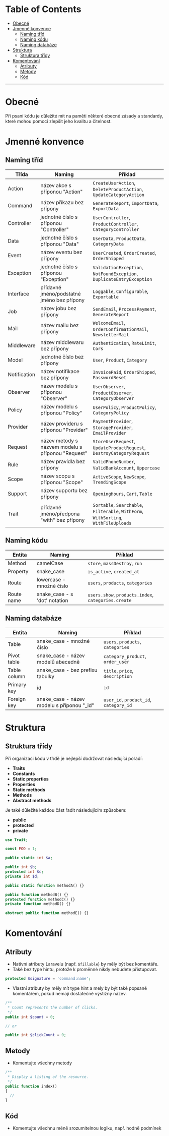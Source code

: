 # Table of Contents

- [Obecné](#obecné)
- [Jmenné konvence](#jmenné-konvence)
  - [Naming tříd](#naming-tříd)
  - [Naming kódu](#naming-kódu)
  - [Naming databáze](#naming-databáze)
- [Struktura](#struktura)
  - [Struktura třídy](#struktura-třídy)
- [Komentování](#komentování)
  - [Atributy](#atributy)
  - [Metody](#metody)
  - [Kód](#kód)

---

# Obecné

Při psaní kódu je důležité mít na paměti některé obecné zásady a standardy, které mohou pomoci zlepšit jeho kvalitu a čitelnost.

# Jmenné konvence

## Naming tříd

| Třída        | Naming                                            | Příklad                                                                              |
| ------------ | ------------------------------------------------- | ------------------------------------------------------------------------------------ |
| Action       | název akce s příponou "Action"                    | `CreateUserAction`, `DeleteProductAction`, `UpdateCategoryAction`                    |
| Command      | název příkazu bez přípony                         | `GenerateReport`, `ImportData`, `ExportData`                                         |
| Controller   | jednotné číslo s příponou "Controller"            | `UserController`, `ProductController`, `CategoryController`                          |
| Data         | jednotné číslo s příponou "Data"                  | `UserData`, `ProductData`, `CategoryData`                                            |
| Event        | název eventu bez přípony                          | `UserCreated`, `OrderCreated`, `OrderShipped`                                        |
| Exception    | jednotné číslo s příponou "Exception"             | `ValidationException`, `NotFoundException`, `DuplicateEntryException`                |
| Interface    | přídavné jméno/podstatné jméno bez přípony        | `Loggable`, `Configurable`, `Exportable`                                             |
| Job          | název jobu bez přípony                            | `SendEmail`, `ProcessPayment`, `GenerateReport`                                      |
| Mail         | název mailu bez přípony                           | `WelcomeEmail`, `OrderConfirmationMail`, `NewsletterMail`                            |
| Middleware   | název middlewaru bez přípony                      | `Authentication`, `RateLimit`, `Cors`                                                |
| Model        | jednotné číslo bez přípony                        | `User`, `Product`, `Category`                                                        |
| Notification | název notifikace bez přípony                      | `InvoicePaid`, `OrderShipped`, `PasswordReset`                                       |
| Observer     | název modelu s příponou "Observer"                | `UserObserver`, `ProductObserver`, `CategoryObserver`                                |
| Policy       | název modelu s příponou "Policy"                  | `UserPolicy`, `ProductPolicy`, `CategoryPolicy`                                      |
| Provider     | název provideru s příponou "Provider"             | `PaymentProvider`, `StorageProvider`, `EmailProvider`                                |
| Request      | název metody s názvem modelu s příponou "Request" | `StoreUserRequest`, `UpdateProductRequest`, `DestroyCategoryRequest`                 |
| Rule         | název pravidla bez přípony                        | `ValidPhoneNumber`, `ValidBankAccount`, `Uppercase`                                  |
| Scope        | název scopu s příponou "Scope"                    | `ActiveScope`, `NewScope`, `TrendingScope`                                           |
| Support      | název supportu bez přípony                        | `OpeningHours`, `Cart`, `Table`                                                      |
| Trait        | přídavné jméno/předpona "with" bez přípony        | `Sortable`, `Searchable`, `Filterable`, `WithForm`, `WithSorting`, `WithFileUploads` |

## Naming kódu

| Entita     | Naming                        | Příklad                                             |
| ---------- | ----------------------------- | --------------------------------------------------- |
| Method     | camelCase                     | `store`, `massDestroy`, `run`                       |
| Property   | snake_case                    | `is_active`, `created_at`                           |
| Route      | lowercase - množné číslo      | `users`, `products`, `categories`                   |
| Route name | snake_case - s 'dot' notation | `users.show`, `products.index`, `categories.create` |

## Naming databáze

| Entita       | Naming                                      | Příklad                                |
| ------------ | ------------------------------------------- | -------------------------------------- |
| Table        | snake_case - množné číslo                   | `users`, `products`, `categories`      |
| Pivot table  | snake_case - název modelů abecedně          | `category_product`, `order_user`       |
| Table column | snake_case - bez prefixu tabulky            | `title`, `price`, `description`        |
| Primary key  | id                                          | `id`                                   |
| Foreign key  | snake_case - název modelu s příponou "\_id" | `user_id`, `product_id`, `category_id` |

# Struktura

## Struktura třídy

Při organizaci kódu v třídě je nejlepší dodržovat následující pořadí:

- **Traits**
- **Constants**
- **Static properties**
- **Properties**
- **Static methods**
- **Methods**
- **Abstract methods**

Je také důležité každou část řadit následujícím způsobem:

- **public**
- **protected**
- **private**

```php
use Trait;

const FOO = 1;

public static int $a;

public int $b;
protected int $c;
private int $d;

public static function methodA() {}

public function methodB() {}
protected function methodC() {}
private function methodD() {}

abstract public function methodE() {}
```

# Komentování

## Atributy

- Nativní atributy Laravelu (např. `$fillable`) by měly být bez komentáře.
- Také bez type hintu, protože k proměnné nikdy nebudete přistupovat.

```php
protected $signature = 'command:name';
```

- Vlastní atributy by měly mít type hint a mely by být také popsané komentářem, pokud nemají dostatečně výstižný název.

```php
/**
 * Count represents the number of clicks.
 */
public int $count = 0;

// or

public int $clickCount = 0;
```

## Metody

- Komentujte všechny metody

```php
/**
 * Display a listing of the resource.
 */
public function index()
{
  //
}
```

## Kód

- Komentujte všechnu méně srozumitelnou logiku, např. hodně podmínek
